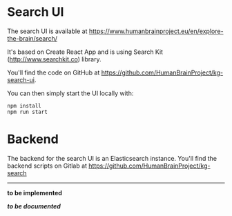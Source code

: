 # Search UI
The search UI is available at https://www.humanbrainproject.eu/en/explore-the-brain/search/ 

It's based on Create React App and is using Search Kit (http://www.searchkit.co) library.

You'll find the code on GitHub at https://github.com/HumanBrainProject/kg-search-ui.

You can then simply start the UI locally with:

```
npm install
npm run start
```

# Backend
The backend for the search UI is an Elasticsearch instance.
You'll find the backend scripts on Gitlab at https://github.com/HumanBrainProject/kg-search

____

**to be implemented**

**_to be documented_**